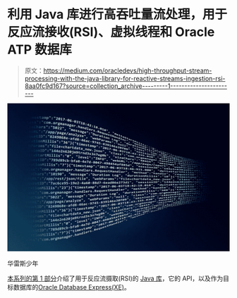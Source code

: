 # 利用 Java 库进行高吞吐量流处理，用于反应流接收(RSI)、虚拟线程和 Oracle ATP 数据库

> 原文：<https://medium.com/oracledevs/high-throughput-stream-processing-with-the-java-library-for-reactive-streams-ingestion-rsi-8aa0fc9d167?source=collection_archive---------1----------------------->

![](img/c266c8a7481f180cb461b0210b57cd1d.png)

华雷斯少年

[本系列的第 1 部分](/oracledevs/getting-started-with-the-java-library-for-reactive-streams-ingestion-rsi-afbc808e6e24)介绍了用于反应流摄取(RSI)的 [Java 库](https://docs.oracle.com/en/database/oracle/oracle-database/21/jarsi/oracle/rsi/package-summary.html)，它的 API，以及作为目标数据库的[Oracle Database Express(XE)](https://www.oracle.com/uk/database/technologies/appdev/xe.html)。